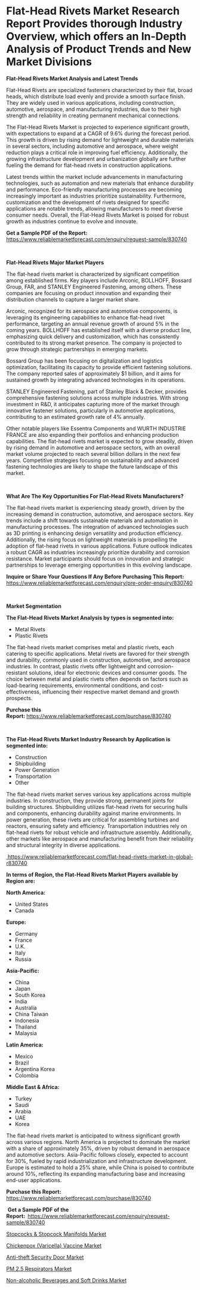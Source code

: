 <p><h1>Flat-Head Rivets Market Research Report Provides thorough Industry Overview, which offers an In-Depth Analysis of Product Trends and New Market Divisions</h1></p><p><strong>Flat-Head Rivets Market Analysis and Latest Trends</strong></p>
<p><p>Flat-Head Rivets are specialized fasteners characterized by their flat, broad heads, which distribute load evenly and provide a smooth surface finish. They are widely used in various applications, including construction, automotive, aerospace, and manufacturing industries, due to their high strength and reliability in creating permanent mechanical connections.</p><p>The Flat-Head Rivets Market is projected to experience significant growth, with expectations to expand at a CAGR of 9.6% during the forecast period. This growth is driven by rising demand for lightweight and durable materials in several sectors, including automotive and aerospace, where weight reduction plays a critical role in improving fuel efficiency. Additionally, the growing infrastructure development and urbanization globally are further fueling the demand for flat-head rivets in construction applications.</p><p>Latest trends within the market include advancements in manufacturing technologies, such as automation and new materials that enhance durability and performance. Eco-friendly manufacturing processes are becoming increasingly important as industries prioritize sustainability. Furthermore, customization and the development of rivets designed for specific applications are notable trends, allowing manufacturers to meet diverse consumer needs. Overall, the Flat-Head Rivets Market is poised for robust growth as industries continue to evolve and innovate.</p></p>
<p><strong>Get a Sample PDF of the Report:&nbsp;</strong> <a href="https://www.reliablemarketforecast.com/enquiry/request-sample/830740?utm_campaign=1890&utm_medium=2&utm_source=Github&utm_content=ia&utm_term=25032025&utm_id=flat-head-rivets">https://www.reliablemarketforecast.com/enquiry/request-sample/830740</a></p>
<p>&nbsp;</p>
<p><strong>Flat-Head Rivets Major Market Players</strong></p>
<p><p>The flat-head rivets market is characterized by significant competition among established firms. Key players include Arconic, BOLLHOFF, Bossard Group, FAR, and STANLEY Engineered Fastening, among others. These companies are focusing on product innovation and expanding their distribution channels to capture a larger market share.</p><p>Arconic, recognized for its aerospace and automotive components, is leveraging its engineering capabilities to enhance flat-head rivet performance, targeting an annual revenue growth of around 5% in the coming years. BOLLHOFF has established itself with a diverse product line, emphasizing quick delivery and customization, which has consistently contributed to its strong market presence. The company is projected to grow through strategic partnerships in emerging markets.</p><p>Bossard Group has been focusing on digitalization and logistics optimization, facilitating its capacity to provide efficient fastening solutions. The company reported sales of approximately $1 billion, and it aims for sustained growth by integrating advanced technologies in its operations.</p><p>STANLEY Engineered Fastening, part of Stanley Black & Decker, provides comprehensive fastening solutions across multiple industries. With strong investment in R&D, it anticipates capturing more of the market through innovative fastener solutions, particularly in automotive applications, contributing to an estimated growth rate of 4% annually.</p><p>Other notable players like Essentra Components and WURTH INDUSTRIE FRANCE are also expanding their portfolios and enhancing production capabilities. The flat-head rivets market is expected to grow steadily, driven by rising demand in automotive and aerospace sectors, with an overall market volume projected to reach several billion dollars in the next few years. Competitive strategies focusing on sustainability and advanced fastening technologies are likely to shape the future landscape of this market.</p></p>
<p>&nbsp;</p>
<p><strong>What Are The Key Opportunities For Flat-Head Rivets Manufacturers?</strong></p>
<p><p>The flat-head rivets market is experiencing steady growth, driven by the increasing demand in construction, automotive, and aerospace sectors. Key trends include a shift towards sustainable materials and automation in manufacturing processes. The integration of advanced technologies such as 3D printing is enhancing design versatility and production efficiency. Additionally, the rising focus on lightweight materials is propelling the adoption of flat-head rivets in various applications. Future outlook indicates a robust CAGR as industries increasingly prioritize durability and corrosion resistance. Market participants should focus on innovation and strategic partnerships to leverage emerging opportunities in this evolving landscape.</p></p>
<p><strong>Inquire or Share Your Questions If Any Before Purchasing This Report:</strong> <a href="https://www.reliablemarketforecast.com/enquiry/pre-order-enquiry/830740?utm_campaign=1890&utm_medium=2&utm_source=Github&utm_content=ia&utm_term=25032025&utm_id=flat-head-rivets">https://www.reliablemarketforecast.com/enquiry/pre-order-enquiry/830740</a></p>
<p>&nbsp;</p>
<p><strong>Market Segmentation</strong></p>
<p><strong>The Flat-Head Rivets Market Analysis by types is segmented into:</strong></p>
<p><ul><li>Metal Rivets</li><li>Plastic Rivets</li></ul></p>
<p><p>The flat-head rivets market comprises metal and plastic rivets, each catering to specific applications. Metal rivets are favored for their strength and durability, commonly used in construction, automotive, and aerospace industries. In contrast, plastic rivets offer lightweight and corrosion-resistant solutions, ideal for electronic devices and consumer goods. The choice between metal and plastic rivets often depends on factors such as load-bearing requirements, environmental conditions, and cost-effectiveness, influencing their respective market demand and growth prospects.</p></p>
<p><strong>Purchase this Report:&nbsp;</strong><a href="https://www.reliablemarketforecast.com/purchase/830740?utm_campaign=1890&utm_medium=2&utm_source=Github&utm_content=ia&utm_term=25032025&utm_id=flat-head-rivets">https://www.reliablemarketforecast.com/purchase/830740</a></p>
<p>&nbsp;</p>
<p><strong>The Flat-Head Rivets Market Industry Research by Application is segmented into:</strong></p>
<p><ul><li>Construction</li><li>Shipbuilding</li><li>Power Generation</li><li>Transportation</li><li>Other</li></ul></p>
<p><p>The flat-head rivets market serves various key applications across multiple industries. In construction, they provide strong, permanent joints for building structures. Shipbuilding utilizes flat-head rivets for securing hulls and components, enhancing durability against marine environments. In power generation, these rivets are critical for assembling turbines and reactors, ensuring safety and efficiency. Transportation industries rely on flat-head rivets for robust vehicle and infrastructure assembly. Additionally, other markets like aerospace and manufacturing benefit from their reliability and structural integrity in diverse applications.</p></p>
<p><a href="https://www.reliablemarketforecast.com/flat-head-rivets-market-in-global-r830740?utm_campaign=1890&utm_medium=2&utm_source=Github&utm_content=ia&utm_term=25032025&utm_id=flat-head-rivets">&nbsp;https://www.reliablemarketforecast.com/flat-head-rivets-market-in-global-r830740</a></p>
<p><strong>In terms of Region, the Flat-Head Rivets Market Players available by Region are:</strong></p>
<p>
    <p> <strong> North America: </strong>
        <ul>
            <li>United States</li>
            <li>Canada</li>
        </ul>
        </p> 
    <p> <strong> Europe: </strong>
        <ul>
            <li>Germany</li>
            <li>France</li>
            <li>U.K.</li>
            <li>Italy</li>
            <li>Russia</li>
        </ul>
        </p> 
    <p> <strong> Asia-Pacific: </strong>
        <ul>
            <li>China</li>
            <li>Japan</li>
            <li>South Korea</li>
            <li>India</li>
            <li>Australia</li>
            <li>China Taiwan</li>
            <li>Indonesia</li>
            <li>Thailand</li>
            <li>Malaysia</li>
        </ul>
        </p> 
    <p> <strong> Latin America: </strong>
        <ul>
            <li>Mexico</li>
            <li>Brazil</li>
            <li>Argentina Korea</li>
            <li>Colombia</li>
        </ul>
        </p> 
    <p> <strong> Middle East & Africa: </strong>
        <ul>
            <li>Turkey</li>
            <li>Saudi</li>
            <li>Arabia</li>
            <li>UAE</li>
            <li>Korea</li>
        </ul>
    </p>
    </p>
<p><p>The flat-head rivets market is anticipated to witness significant growth across various regions. North America is projected to dominate the market with a share of approximately 35%, driven by robust demand in aerospace and automotive sectors. Asia-Pacific follows closely, expected to account for 30%, fueled by rapid industrialization and infrastructure development. Europe is estimated to hold a 25% share, while China is poised to contribute around 10%, reflecting its expanding manufacturing base and increasing end-user applications.</p></p>
<p><strong>Purchase this Report: </strong><a href="https://www.reliablemarketforecast.com/purchase/830740?utm_campaign=1890&utm_medium=2&utm_source=Github&utm_content=ia&utm_term=25032025&utm_id=flat-head-rivets">https://www.reliablemarketforecast.com/purchase/830740</a></p>
<p>&nbsp;<strong>Get a Sample PDF of the Report:&nbsp;&nbsp;</strong><a href="https://www.reliablemarketforecast.com/enquiry/request-sample/830740?utm_campaign=1890&utm_medium=2&utm_source=Github&utm_content=ia&utm_term=25032025&utm_id=flat-head-rivets">https://www.reliablemarketforecast.com/enquiry/request-sample/830740</a></p>
<p><strong></strong></p>
<p><p><a href="https://github.com/aijazdeitzbq/Market-Research-Report-List-1/blob/main/stopcocks-stopcock-manifolds-market.md?utm_campaign=1890&utm_medium=2&utm_source=Github&utm_content=ia&utm_term=25032025&utm_id=flat-head-rivets">Stopcocks & Stopcock Manifolds Market</a></p><p><a href="https://github.com/gambokaiohjr/Market-Research-Report-List-1/blob/main/chickenpox-varicella-vaccine-market.md?utm_campaign=1890&utm_medium=2&utm_source=Github&utm_content=ia&utm_term=25032025&utm_id=flat-head-rivets">Chickenpox (Varicella) Vaccine Market</a></p><p><a href="https://github.com/owaysusing/Market-Research-Report-List-1/blob/main/anti-theft-security-door-market.md?utm_campaign=1890&utm_medium=2&utm_source=Github&utm_content=ia&utm_term=25032025&utm_id=flat-head-rivets">Anti-theft Security Door Market</a></p><p><a href="https://github.com/mgapeak/Market-Research-Report-List-1/blob/main/pm-25-respirators-market.md?utm_campaign=1890&utm_medium=2&utm_source=Github&utm_content=ia&utm_term=25032025&utm_id=flat-head-rivets">PM 2.5 Respirators Market</a></p><p><a href="https://github.com/monacaquddus/Market-Research-Report-List-1/blob/main/non-alcoholic-beverages-and-soft-drinks-market.md?utm_campaign=1890&utm_medium=2&utm_source=Github&utm_content=ia&utm_term=25032025&utm_id=flat-head-rivets">Non-alcoholic Beverages and Soft Drinks Market</a></p></p>